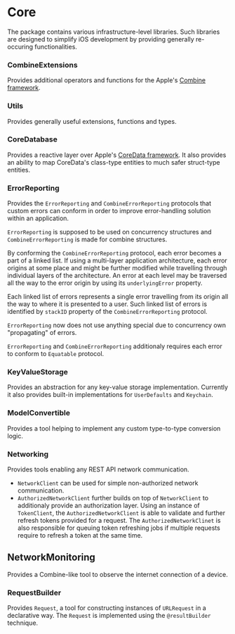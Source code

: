 # Core

The package contains various infrastructure-level libraries.
Such libraries are designed to simplify iOS development by providing generally re-occuring functionalities.

### CombineExtensions

Provides additional operators and functions for the Apple's [Combine framework](https://developer.apple.com/documentation/combine).  

### Utils

Provides generally useful extensions, functions and types.

### CoreDatabase

Provides a reactive layer over Apple's [CoreData framework](https://developer.apple.com/documentation/coredata). It also provides an ability to map CoreData's class-type entities to much safer struct-type entities.  

### ErrorReporting

Provides the `ErrorReporting` and `CombineErrorReporting` protocols that custom errors can conform in order to improve error-handling solution within an application. 

`ErrorReporting` is supposed to be used on concurrency structures and `CombineErrorReporting` is made for combine structures.

By conforming the `CombineErrorReporting` protocol, each error becomes a part of a linked list. If using a multi-layer application architecture, each error origins at some place and might be further modified while travelling through individual layers of the architecture. An error at each level may be traversed all the way to the error origin by using its `underlyingError` property.

Each linked list of errors represents a single error travelling from its origin all the way to where it is presented to a user. Such linked list of errors is identified by `stackID` property of the `CombineErrorReporting` protocol. 

`ErrorReporting` now does not use anything special due to concurrency own "propagating" of errors.

`ErrorReporting` and `CombineErrorReporting` additionaly requires each error to conform to `Equatable` protocol. 



### KeyValueStorage

Provides an abstraction for any key-value storage implementation. Currently it also provides built-in implementations for `UserDefaults` and `Keychain`.

### ModelConvertible

Provides a tool helping to implement any custom type-to-type conversion logic.
 
### Networking

Provides tools enabling any REST API network communication. 

- `NetworkClient` can be used for simple non-authorized network communication.
- `AuthorizedNetworkClient` further builds on top of `NetworkClient` to additionaly provide an authorization layer. Using an instance of `TokenClient`, the `AuthorizedNetworkClient` is able to validate and further refresh tokens provided for a request. The `AuthorizedNetworkClinet` is also responsible for queuing token refreshing jobs if multiple requests require to refresh a token at the same time.
 
## NetworkMonitoring

Provides a Combine-like tool to observe the internet connection of a device. 

### RequestBuilder

Provides `Request`, a tool for constructing instances of `URLRequest` in a declarative way. The `Request` is implemented using the `@resultBuilder` technique.  



